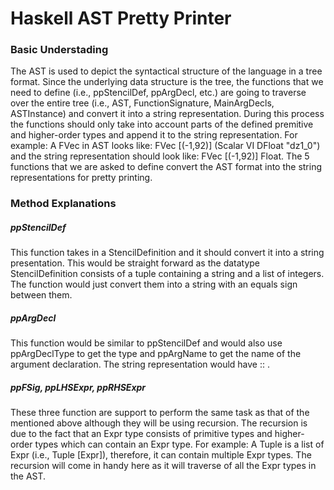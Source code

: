 # Haskell AST Pretty Printer

### Basic Understading

The AST is used to depict the syntactical structure of the language in a tree format. Since the
underlying data structure is the tree, the functions that we need to define (i.e., ppStencilDef,
ppArgDecl, etc.) are going to traverse over the entire tree (i.e., AST, FunctionSignature,
MainArgDecls, ASTInstance) and convert it into a string representation. During this process
the functions should only take into account parts of the defined premitive and higher-order
types and append it to the string representation. For example: A FVec in AST looks like:
FVec [(-1,92)] (Scalar VI DFloat "dz1_0") and the string representation should look like: FVec
[(-1,92)] Float. The 5 functions that we are asked to define convert the AST format into the
string representations for pretty printing.

### Method Explanations

##### ppStencilDef

This function takes in a StencilDefinition and it should convert it into a string presentation.
This would be straight forward as the datatype StencilDefinition consists of a tuple containing
a string and a list of integers. The function would just convert them into a string with an
equals sign between them.

##### ppArgDecl

This function would be similar to ppStencilDef and would also use ppArgDeclType to get the
type and ppArgName to get the name of the argument declaration. The string representation
would have <argName> :: <argType>.

##### ppFSig, ppLHSExpr, ppRHSExpr

These three function are support to perform the same task as that of the mentioned above
although they will be using recursion. The recursion is due to the fact that an Expr type consists of primitive types and higher-order types which can contain an Expr type. For example:
A Tuple is a list of Expr (i.e., Tuple [Expr]), therefore, it can contain multiple Expr types. The
recursion will come in handy here as it will traverse of all the Expr types in the AST.
